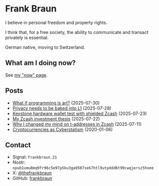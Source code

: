 # Frank Braun

I believe in personal freedom and property rights.

I think that, for a free society, the ability to communicate and
transact privately is essential.

German native, moving to Switzerland.

## What am I doing now?

See [my "now" page](/now).

## Posts

- [What if programming is art?](/art) (2025-07-30)
- [Privacy needs to be baked into L1](/layer1) (2025-07-28)
- [Keystone hardware wallet test with shielded Zcash](/keystone) (2025-07-23)
- [My Zcash investment thesis](/zecbag) (2025-07-22)
- [Why I changed my mind on t-addresses in Zcash](/t-addr) (2025-07-11)
- [Cryptocurrencies as Cyberstatism](/essay/cryptocurrencies-as-cyberstatism) (2020-01-06)

## Contact

- Signal: `frankbraun.21`
- Nostr: `npub1vmu8mq9fr96c5e97p5ku3ga9507sek7htl9utpddd6t99cwqjersz5hxee`
- X: [@thefrankbraun](https://x.com/thefrankbraun)
- GitHub: [frankbraun](https://github.com/frankbraun)

